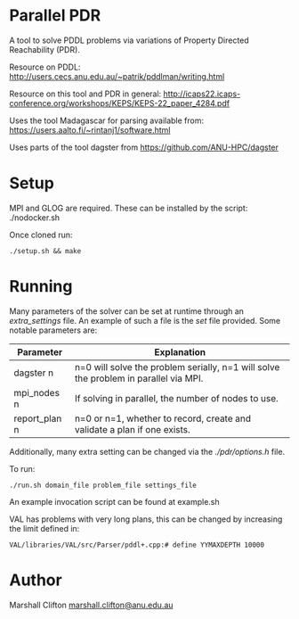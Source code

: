 # Parallel PDR

A tool to solve PDDL problems via variations of Property Directed Reachability (PDR).

Resource on PDDL: http://users.cecs.anu.edu.au/~patrik/pddlman/writing.html

Resource on this tool and PDR in general: http://icaps22.icaps-conference.org/workshops/KEPS/KEPS-22_paper_4284.pdf

Uses the tool Madagascar for parsing available from: https://users.aalto.fi/~rintanj1/software.html

Uses parts of the tool dagster from https://github.com/ANU-HPC/dagster

# Setup

MPI and GLOG are required. These can be installed by the script: ./nodocker.sh

Once cloned run:

    ./setup.sh && make

# Running

Many parameters of the solver can be set at runtime through an _extra_settings_ file. An example of such a file is the _set_ file provided. Some notable parameters are:

| Parameter     | Explanation                                                                          |
| ------------- | ------------------------------------------------------------------------------------ |
| dagster n     | n=0 will solve the problem serially, n=1 will solve the problem in parallel via MPI. |
| mpi_nodes n   | If solving in parallel, the number of nodes to use.                                  |
| report_plan n | n=0 or n=1, whether to record, create and validate a plan if one exists.             |

Additionally, many extra setting can be changed via the _./pdr/options.h_ file.

To run:

    ./run.sh domain_file problem_file settings_file

An example invocation script can be found at example.sh

VAL has problems with very long plans, this can be changed by increasing the limit defined in:

    VAL/libraries/VAL/src/Parser/pddl+.cpp:# define YYMAXDEPTH 10000

# Author

Marshall Clifton marshall.clifton@anu.edu.au
